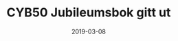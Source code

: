 ---
title: CYB50 Jubileumsbok gitt ut
tags: cyb, minor
year: 2019
date: 2019-03-08
sources:
  - https://github.com/cybernetisk/cyb50-hefte CYB50 Jubileumsbok
view: none
---